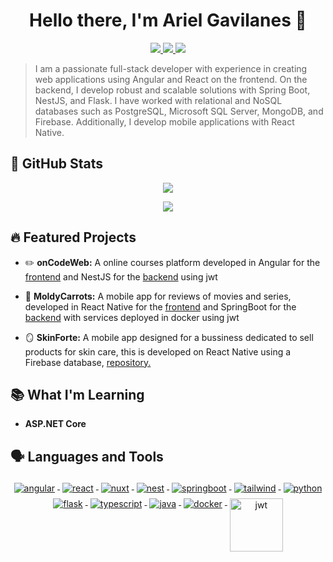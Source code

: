 <h1 align="center">Hello there, I'm Ariel Gavilanes 👋</h1>

<p align="center"> 
 <a href="https://github.com/arielGsDev" alt="ariel's github">
   <img src="https://img.shields.io/badge/-@arielGsDev-%23181717?style=flat-square&logo=github" />
 </a>
 <a href="https://www.linkedin.com/in/ariel-gavilanes-38283534b/" alt="ariel's linkedin">
   <img src="https://img.shields.io/badge/-Ariel Gavilanes-blue?style=flat-square&logo=Linkedin&logoColor=white&link=https://www.linkedin.com/in/ariel-gavilanes-38283534b/" />
 </a>
 <a>
   <img src="https://komarev.com/ghpvc/?username=arielGsDev&color=ff69b4&style=flat-square" />
 </a>
</p>

> I am a passionate full-stack developer with experience in creating web applications using Angular and React on the frontend. On the backend, I develop robust and scalable solutions with Spring Boot, NestJS, and Flask. I have worked with relational and NoSQL databases such as PostgreSQL, Microsoft SQL Server, MongoDB, and Firebase. Additionally, I develop mobile applications with React Native.

>

## 🐙 GitHub Stats

<p align="center">
  <a href="#" alt="arielGsDev's github stats"><img src="https://github-readme-stats.vercel.app/api?username=arielGsDev" /></a>
</p>
<p align="center">
  <img src="https://github-readme-stats.vercel.app/api/top-langs/?username=arielGsDev&layout=compact&theme=buefy&hide_border=true" />
</p>

## 🔥 Featured Projects

- ✏️ **onCodeWeb:** A online courses platform developed in Angular for the <a href="https://github.com/arielGsDev/app-angular-on-code-web.git" alt="onCodeWeb frontend repository">frontend</a> and NestJS for the <a href="https://github.com/arielGsDev/api-nest-on-code-web.git" alt="onCodeWeb backend repository">backend</a> using jwt

- 🥕 **MoldyCarrots:** A mobile app for reviews of movies and series, developed in React Native for the <a href="https://github.com/arielGsDev/app-react-native-moldy-carrots.git" alt="MoldyCarrots frontend repository">frontend</a> and SpringBoot for the <a href="https://github.com/arielGsDev/api-springboot-moldy-carrots.git" alt="MoldyCarrots backend repository">backend</a> with services deployed in docker using jwt

- 🪞 **SkinForte:** A mobile app designed for a bussiness dedicated to sell products for skin care, this is developed on React Native using a Firebase database, <a href="https://github.com/arielGsDev/app-react-native-vinculacion.git" alt="SkinForte repository repository">repository.</a>

## 📚 What I'm Learning

- **ASP.NET Core**

## 🗣️ Languages and Tools 

<p align="center">
  <a href="https://angular.dev/overview">
    <img src="https://www.vectorlogo.zone/logos/angular/angular-ar21.svg" alt="angular" style="vertical-align:top; margin:4px;">
  </a>
  <a href="https://react.dev">
    <img src="https://www.vectorlogo.zone/logos/reactjs/reactjs-ar21.svg" alt="react" style="vertical-align:top; margin:4px;">
  </a>
  <a href="https://nuxt.com/docs/getting-started/introduction">
    <img src="https://www.vectorlogo.zone/logos/nuxtjs/nuxtjs-ar21.svg" alt="nuxt" style="vertical-align:top; margin:4px;">
  </a>
  <a href="https://docs.nestjs.com">
    <img src="https://www.vectorlogo.zone/logos/nestjs/nestjs-ar21.svg" alt="nest" style="vertical-align:top; margin:4px;">
  </a>
  <a href="https://docs.spring.io/spring-boot/index.html">
    <img src="https://www.vectorlogo.zone/logos/springio/springio-ar21.svg" alt="springboot" style="vertical-align:top; margin:4px;">
  </a>
  <a href="https://v2.tailwindcss.com/docs">
    <img src="https://www.vectorlogo.zone/logos/tailwindcss/tailwindcss-ar21.svg" alt="tailwind" style="vertical-align:top; margin:4px;">
  </a>
  </a>
  <a href="https://docs.python.org/3/">
    <img src="https://www.vectorlogo.zone/logos/python/python-ar21.svg" alt="python" style="vertical-align:top; margin:4px;">
  </a>
  <a href="https://flask.palletsprojects.com/en/stable/">
    <img src="https://www.vectorlogo.zone/logos/palletsprojects_flask/palletsprojects_flask-ar21.svg" alt="flask" style="vertical-align:top; margin:4px;">
  </a>
  </a>
  <a href="https://www.typescriptlang.org/docs/">
    <img src="https://www.vectorlogo.zone/logos/typescriptlang/typescriptlang-ar21.svg" alt="typescript" style="vertical-align:top; margin:4px;">
  </a>
  <a href="https://docs.oracle.com/en/java/">
    <img src="https://www.vectorlogo.zone/logos/java/java-ar21.svg" alt="java" style="vertical-align:top; margin:4px;">
  </a>
  <a href="https://docs.docker.com">
    <img src="https://www.vectorlogo.zone/logos/docker/docker-ar21.svg" alt="docker" style="vertical-align:top; margin:4px;">
  </a>
  <a href="https://auth0.com/docs/secure/tokens/json-web-tokens">
    <img src="https://media.licdn.com/dms/image/v2/D4D12AQHSCcu92RclAw/article-cover_image-shrink_720_1280/article-cover_image-shrink_720_1280/0/1718733973021?e=2147483647&v=beta&t=m_jjb1WeOnuj-UCMgyJSEa7qWjd1IcsdbG3qNhK05wc" alt="jwt" style="vertical-align:top; margin:4px;height:85px">
  </a>
</p>
